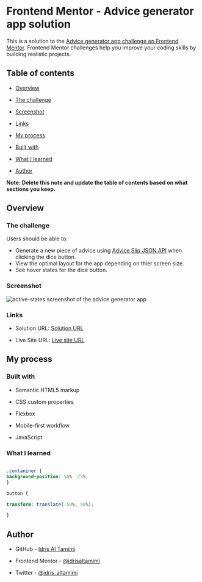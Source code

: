 
# Frontend Mentor - Advice generator app solution

  

This is a solution to the [Advice generator app challenge on Frontend Mentor](https://www.frontendmentor.io/challenges/advice-generator-app-QdUG-13db). Frontend Mentor challenges help you improve your coding skills by building realistic projects.

  

## Table of contents

  

- [Overview](#overview)

- [The challenge](#the-challenge)

- [Screenshot](#screenshot)

- [Links](#links)

- [My process](#my-process)

- [Built with](#built-with)

- [What I learned](#what-i-learned)

- [Author](#author)

  

**Note: Delete this note and update the table of contents based on what sections you keep.**

  

## Overview

  

### The challenge

  
Users should be able to:
- Generate a new piece of advice using [Advice Slip JSON API](https://api.adviceslip.com) when clicking the dice button.
- View the optimal layout for the app depending on thier screen size.
- See hover states for the dice button.

  

### Screenshot

  
![active-states screenshot of the advice generator app](https://github.com/[idrisaltamimi]/[advice-generator-app]/blob/[screenshot]/screenshot/active-states.png?raw=true)
  

  

### Links

  

- Solution URL: [Solution URL](https://github.com/idrisaltamimi/advice-generator-app.git)

- Live Site URL: [Live site URL](https://idrisaltamimi.github.io/advice-generator-app/)

  

## My process

  

### Built with

  

- Semantic HTML5 markup

- CSS custom properties

- Flexbox

- Mobile-first workflow

- JavaScript
  

### What I learned

  
```css

.contaniner {
background-position: 50%  75%;
}

button {

transform: translate(-50%, 50%);

}

```

 
## Author

  

- GitHub - [Idris Al Tamimi](https://github.com/idrisaltamimi)

- Frontend Mentor - [@idrisaltamimi](https://www.frontendmentor.io/profile/idrisaltamimi)

- Twitter - [@idris_altamimi](https://twitter.com/idris_altamimi)

  
 
